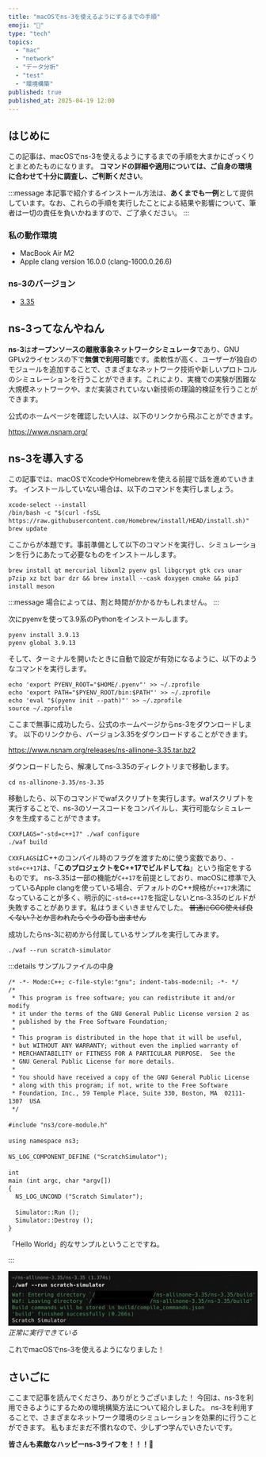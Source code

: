 ```yaml
---
title: "macOSでns-3を使えるようにするまでの手順"
emoji: "🛜"
type: "tech"
topics:
  - "mac"
  - "network"
  - "データ分析"
  - "test"
  - "環境構築"
published: true
published_at: 2025-04-19 12:00
---
```


## はじめに

この記事は、macOSでns-3を使えるようにするまでの手順を大まかにざっくりとまとめたものになります。
**コマンドの詳細や適用については、ご自身の環境に合わせて十分に調査し、ご判断ください**。

:::message
本記事で紹介するインストール方法は、**あくまでも一例**として提供しています。なお、これらの手順を実行したことによる結果や影響について、筆者は一切の責任を負いかねますので、ご了承ください。
:::

### 私の動作環境
- MacBook Air M2
- Apple clang version 16.0.0 (clang-1600.0.26.6)

### ns-3のバージョン
- [3.35](https://www.nsnam.org/releases/ns-3-35/)

## ns-3ってなんやねん

**ns-3**は**オープンソースの離散事象ネットワークシミュレータ**であり、GNU GPLv2ライセンスの下で**無償で利用可能**です。柔軟性が高く、ユーザーが独自のモジュールを追加することで、さまざまなネットワーク技術や新しいプロトコルのシミュレーションを行うことができます。これにより、実機での実験が困難な大規模ネットワークや、まだ実装されていない新技術の理論的検証を行うことができます。

公式のホームページを確認したい人は、以下のリンクから飛ぶことができます。

https://www.nsnam.org/

## ns-3を導入する

この記事では、macOSでXcodeやHomebrewを使える前提で話を進めていきます。
インストールしていない場合は、以下のコマンドを実行しましょう。

```
xcode-select --install
/bin/bash -c "$(curl -fsSL https://raw.githubusercontent.com/Homebrew/install/HEAD/install.sh)"
brew update
```

ここからが本題です。事前準備として以下のコマンドを実行し、シミュレーションを行うにあたって必要なものをインストールします。

```
brew install qt mercurial libxml2 pyenv gsl libgcrypt gtk cvs unar p7zip xz bzt bar dzr && brew install --cask doxygen cmake && pip3 install meson
```

:::message
場合によっては、割と時間がかかるかもしれません。
:::

次にpyenvを使って3.9系のPythonをインストールします。

```
pyenv install 3.9.13
pyenv global 3.9.13
```

そして、ターミナルを開いたときに自動で設定が有効になるように、以下のようなコマンドを実行します。

```
echo 'export PYENV_ROOT="$HOME/.pyenv"' >> ~/.zprofile
echo 'export PATH="$PYENV_ROOT/bin:$PATH"' >> ~/.zprofile
echo 'eval "$(pyenv init --path)"' >> ~/.zprofile
source ~/.zprofile
```

ここまで無事に成功したら、公式のホームページからns-3をダウンロードします。
以下のリンクから、バージョン3.35をダウンロードすることができます。

https://www.nsnam.org/releases/ns-allinone-3.35.tar.bz2

ダウンロードしたら、解凍してns-3.35のディレクトリまで移動します。

```
cd ns-allinone-3.35/ns-3.35
```

移動したら、以下のコマンドでwafスクリプトを実行します。wafスクリプトを実行することで、ns-3のソースコードをコンパイルし、実行可能なシミュレータを生成することができます。

```
CXXFLAGS="-std=c++17" ./waf configure
./waf build
```

`CXXFLAGS`はC++のコンパイル時のフラグを渡すために使う変数であり、`-std=c++17`は、「**このプロジェクトをC++17でビルドしてね**」という指定をするものです。
ns-3.35は一部の機能が`C++17`を前提としており、macOSに標準で入っているApple clangを使っている場合、デフォルトのC++規格が`c++17`未満になっていることが多く、明示的に`-std=c++17`を指定しないとns-3.35のビルドが失敗することがあります。私はうまくいきませんでした。
~~普通にGCC使えば良くない？とか言われたらぐうの音も出ません~~

成功したらns-3に初めから付属しているサンプルを実行してみます。

```
./waf --run scratch-simulator
```

:::details サンプルファイルの中身
```cpp:scratch-simulator.cc（実行するとターミナルに「Scratch Simulator」と表示される）
/* -*- Mode:C++; c-file-style:"gnu"; indent-tabs-mode:nil; -*- */
/*
 * This program is free software; you can redistribute it and/or modify
 * it under the terms of the GNU General Public License version 2 as
 * published by the Free Software Foundation;
 *
 * This program is distributed in the hope that it will be useful,
 * but WITHOUT ANY WARRANTY; without even the implied warranty of
 * MERCHANTABILITY or FITNESS FOR A PARTICULAR PURPOSE.  See the
 * GNU General Public License for more details.
 *
 * You should have received a copy of the GNU General Public License
 * along with this program; if not, write to the Free Software
 * Foundation, Inc., 59 Temple Place, Suite 330, Boston, MA  02111-1307  USA
 */

#include "ns3/core-module.h"

using namespace ns3;

NS_LOG_COMPONENT_DEFINE ("ScratchSimulator");

int 
main (int argc, char *argv[])
{
  NS_LOG_UNCOND ("Scratch Simulator");

  Simulator::Run ();
  Simulator::Destroy ();
}
```

「Hello World」的なサンプルということですね。

:::

![](/images/sankaku28/1.jpg)
*正常に実行できている*

これでmacOSでns-3を使えるようになりました！

## さいごに

ここまで記事を読んでくださり、ありがとうございました！
今回は、ns-3を利用できるようにするための環境構築方法について紹介しました。
ns-3を利用することで、さまざまなネットワーク環境のシミュレーションを効果的に行うことができます。
私もまだまだ不慣れなので、少しずつ学んでいきたいです。

**皆さんも素敵なハッピーns-3ライフを！！！🌸**
